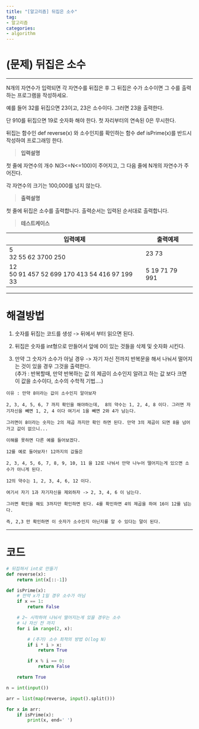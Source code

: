 ```yaml
---
title: "[알고리즘] 뒤집은 소수"
tag:
- 알고리즘
categories:
- algorithm
---
```


# (문제) 뒤집은 소수
---

N개의 자연수가 입력되면 각 자연수를 뒤집은 후 그 뒤집은 수가 소수이면 그 수를 출력하는 프로그램을 작성하세요.

예를 들어 32를 뒤집으면 23이고, 23은 소수이다. 그러면 23을 출력한다.

단 910를 뒤집으면 19로 숫자화 해야 한다. 첫 자리부터의 연속된 0은 무시한다.

뒤집는 함수인 def reverse(x) 와 소수인지를 확인하는 함수 def isPrime(x)를 반드시 작성하여 프로그래밍 한다.


> **입력설명**

첫 줄에 자연수의 개수 N(3<=N<=100)이 주어지고, 그 다음 줄에 N개의 자연수가 주어진다.

각 자연수의 크기는 100,000를 넘지 않는다.


> **출력설명**

첫 줄에 뒤집은 소수를 출력합니다. 출력순서는 입력된 순서대로 출력합니다.


> **테스트케이스**
 

| 입력예제 | 출력예제 |
| -------- | -------- | 
| 5<br>32 55 62 3700 250 | 23 73 | 
| 12<br>50 91 457 52 699 170 413 54 416 97 199 33  | 5 19 71 79 991 | 

---
# 해결방법

1. 숫자를 뒤집는 코드를 생성 -> 뒤에서 부터 읽으면 된다.

2. 뒤집은 숫자를 int형으로 만들어서 앞에 0이 있는 것들을 삭제 및 숫자화 시킨다.

3. 만약 그 숫자가 소수가 아닐 경우 -> 자기 자신 전까지 반복문을 해서 나눠서 떨어지는 것이 있을 경우 그것을 출력한다.<br>
(추가 : 반복할때, 만약 반복하는 값 의 제곱이 소수인지 알려고 하는 값 보다 크면 이 값을 소수이다, 소수의 수학적 기법....)

~~~
이유 : 만약 8이라는 값이 소수인지 알아보자

2, 3, 4, 5, 6, 7 까지 확인을 해야하는데,  8의 약수는 1, 2, 4, 8 이다. 그러면 자기자신을 빼면 1, 2, 4 이다 여기서 1을 빼면 2와 4가 남는다.

그러면이 8이라는 숫자는 2의 제곱 까지만 확인 하면 된다. 만약 3의 제곱이 되면 8을 넘어가고 값이 없으니...

이해를 못하면 다른 예를 들어보겠다.

12를 예로 들어보자! 12까지의 값들은

2, 3, 4, 5, 6, 7, 8, 9, 10, 11 을 12로 나눠서 만약 나누어 떨어지는게 있으면 소수가 아니게 된다.

12의 약수는 1, 2, 3, 4, 6, 12 이다.

여기서 자기 1과 자기자신을 제외하자 -> 2, 3, 4, 6 이 남는다.

그러면 확인을 해도 3까지만 확인하면 된다. 4를 확인하면 4의 제곱을 하여 16이 12를 넘는다.

즉, 2,3 만 확인하면 이 숫자가 소수인지 아닌지를 알 수 있다는 말이 된다.
~~~

---

# 코드
```python
# 뒤집혀서 int로 만들기
def reverse(x):
    return int(x[::-1])

def isPrime(x):
    # 만약 x가 1일 경우 소수가 아님
    if x == 1:
        return False

    # 2~ 시작하여 나눠서 떨어지는게 있을 경우는 소수
    # 나 자신 전 까지
    for i in range(2, x):

        # (추가) 소수 최적의 방법 O(log N)
        if i * i > x:
            return True

        if x % i == 0:
            return False

    return True

n = int(input())

arr = list(map(reverse, input().split()))

for x in arr:
    if isPrime(x):
        print(x, end=' ')
```
